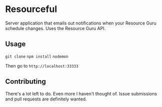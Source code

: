Resourceful
===========

Server application that emails out notifications when your Resource Guru schedule changes. Uses the Resource Guru API.

## Usage

`git clone`
`npm install`
`nodemon`

Then go to `http://localhost:33333`

## Contributing

There's a lot left to do. Even more I haven't thought of. Issue submissions and pull requests are definitely wanted.
